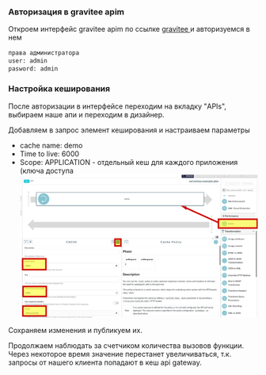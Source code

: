 ### Авторизация в gravitee apim
Откроем интерфейс gravitee apim по ссылке [gravitee ](https://[[HOST_SUBDOMAIN]]-32100-[[KATACODA_HOST]].environments.katacoda.com/)  и авторизуемся в нем  
```
права администратора
user: admin
pasword: admin
```
### Настройка кеширования
После авторизации в интерфейсе переходим на вкладку "APIs", выбираем наше апи и переходим в дизайнер.

Добавляем в запрос элемент кеширования и настраиваем параметры
* cache name: demo
* Time to live: 6000
* Scope: APPLICATION - отдельный кеш для каждого приложения (ключа доступа
![App_](./assets/openapi6-1.png) 

Сохраняем изменения и публикуем их.

Продолжаем наблюдать за счетчиком количества вызовов функции. Через некоторое время значение перестанет увеличиваться, т.к. запросы от нашего клиента попадают в кеш api gateway.